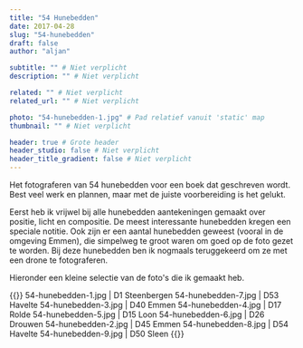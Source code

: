 ```yaml
---
title: "54 Hunebedden"
date: 2017-04-28
slug: "54-hunebedden"
draft: false
author: "aljan"

subtitle: "" # Niet verplicht
description: "" # Niet verplicht

related: "" # Niet verplicht
related_url: "" # Niet verplicht

photo: "54-hunebedden-1.jpg" # Pad relatief vanuit 'static' map
thumbnail: "" # Niet verplicht

header: true # Grote header
header_studio: false # Niet verplicht
header_title_gradient: false # Niet verplicht
---
```


Het fotograferen van 54 hunebedden voor een boek dat geschreven wordt. Best veel werk en plannen, maar met de juiste voorbereiding is het gelukt.

Eerst heb ik vrijwel bij alle hunebedden aantekeningen gemaakt over positie, licht en compositie. De meest interessante hunebedden kregen een speciale notitie. Ook zijn er een aantal hunebedden geweest (vooral in de omgeving Emmen), die simpelweg te groot waren om goed op de foto gezet te worden. Bij deze hunebedden ben ik nogmaals teruggekeerd om ze met een drone te fotograferen.

Hieronder een kleine selectie van de foto's die ik gemaakt heb.

{{<photos footnote="" >}}
54-hunebedden-1.jpg | D1 Steenbergen
54-hunebedden-7.jpg | D53 Havelte
54-hunebedden-3.jpg | D40 Emmen
54-hunebedden-4.jpg | D17 Rolde
54-hunebedden-5.jpg | D15 Loon
54-hunebedden-6.jpg | D26 Drouwen
54-hunebedden-2.jpg | D45 Emmen
54-hunebedden-8.jpg | D54 Havelte
54-hunebedden-9.jpg | D50 Sleen
{{</photos>}}

